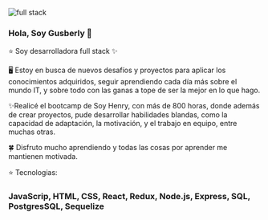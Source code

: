 

![full stack](https://user-images.githubusercontent.com/92122358/182707751-278370a7-a50a-4c2a-ae5b-e11144044cd1.png)

### Hola, Soy Gusberly 👋

⭐ Soy desarrolladora full stack ✨

🖥️ Estoy en busca de nuevos desafíos y proyectos para aplicar los conocimientos adquiridos, seguir aprendiendo cada día más sobre el mundo IT, y sobre todo con las ganas a tope de ser la mejor en lo que hago.

✨Realicé el bootcamp de Soy Henry, con más de 800 horas, donde además de crear proyectos, pude desarrollar habilidades blandas, como la capacidad de adaptación, la motivación, y el trabajo en equipo, entre muchas otras.

🍀 Disfruto mucho aprendiendo y todas las cosas por aprender me mantienen motivada.

⭐ Tecnologias:

### JavaScrip, HTML, CSS, React, Redux, Node.js, Express, SQL, PostgresSQL, Sequelize 

 





